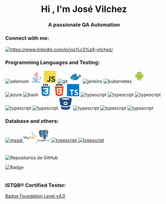 <h1 align="center">Hi , I'm José Vilchez</h1>
<h3 align="center">A passionate QA Automation</h3>

<h3 align="left">Connect with me:</h3>
<p align="left">
<a href="https://www.linkedin.com/in/jos%C3%A9-vilchez/" target="blank"><img align="center" src="https://raw.githubusercontent.com/rahuldkjain/github-profile-readme-generator/master/src/images/icons/Social/linked-in-alt.svg" alt="https://www.linkedin.com/in/jos%c3%a9-vilchez/" height="30" width="40" /></a>
</p>

<h3 align="left">Programming Languages and Testing:</h3>
<p align="left">
<a target="_blank" rel="noreferrer"> <img src="https://raw.githubusercontent.com/detain/svg-logos/780f25886640cef088af994181646db2f6b1a3f8/svg/selenium-logo.svg" alt="selenium" width="40" height="40"/> </a> 
<a target="_blank" rel="noreferrer"> <img src="https://raw.githubusercontent.com/devicons/devicon/master/icons/java/java-original.svg" alt="java" width="40" height="40"/> </a>
<a target="_blank" rel="noreferrer"></a> <img src="https://raw.githubusercontent.com/devicons/devicon/master/icons/javascript/javascript-original.svg" alt="javascript" width="40" height="40"/> </a>
<a target="_blank" rel="noreferrer"> <img src="https://www.vectorlogo.zone/logos/git-scm/git-scm-icon.svg" alt="git" width="40" height="40"/></a>
<a target="_blank" rel="noreferrer"> <img src="https://raw.githubusercontent.com/devicons/devicon/master/icons/docker/docker-original.svg"alt="postgresql" width="40" height="40"/></a>
<a target="_blank" rel="noreferrer"> <img src="https://www.vectorlogo.zone/logos/jenkins/jenkins-icon.svg" alt="jenkins" width="40" height="40"/> </a> 
<a target="_blank" rel="noreferrer"> <img src="https://www.vectorlogo.zone/logos/kubernetes/kubernetes-icon.svg" alt="kubernetes" width="40" height="40"/> </a>
<a target="_blank" rel="noreferrer"> <img src="https://raw.githubusercontent.com/devicons/devicon/master/icons/android/android-original-wordmark.svg" alt="android" width="40" height="40"/> </a> 
<a target="_blank" rel="noreferrer"> <img src="https://www.vectorlogo.zone/logos/microsoft_azure/microsoft_azure-icon.svg" alt="azure" width="40" height="40"/>
<a target="_blank" rel="noreferrer"> <img src="https://www.vectorlogo.zone/logos/gnu_bash/gnu_bash-icon.svg" alt="bash" width="40" height="40"/> </a>
<a target="_blank" rel="noreferrer"> <img src="https://raw.githubusercontent.com/devicons/devicon/master/icons/css3/css3-original-wordmark.svg" alt="css3" width="40" height="40"/> </a>
<a target="_blank" rel="noreferrer"> <img src="https://raw.githubusercontent.com/devicons/devicon/master/icons/html5/html5-original-wordmark.svg" alt="html5" width="40" height="40"/> </a>
<a target="_blank" rel="noreferrer"> <img src="https://raw.githubusercontent.com/devicons/devicon/master/icons/typescript/typescript-original.svg" alt="typescript" width="40" height="40"/> </a>
<a target="_blank" rel="noreferrer"> <img src="https://github.com/webdriverio/webdriverio-schematics/blob/HEAD/.github/assets/logo.png" alt="typescript" width="40" height="40"/> </a>
<a target="_blank" rel="noreferrer"> <img src="https://www.vectorlogo.zone/logos/git-scm/git-scm-icon.svg" alt="typescript" width="40" height="40"/> </a>
<a target="_blank" rel="noreferrer"> <img src="https://github.com/detain/svg-logos/blob/master/svg/a/appium.svg" alt="typescript" width="40" height="40"/> </a>
<a target="_blank" rel="noreferrer"> <img src="https://www.vectorlogo.zone/logos/groovy-lang/groovy-lang-icon.svg" alt="typescript" width="40" height="40"/> </a>
<a target="_blank" rel="noreferrer"> <img src="https://camo.githubusercontent.com/501c9d05b6660ba5e1a8753b8461e60d7ff1614656102c254ab800e14a6b19fa/68747470733a2f2f616c6c7572657265706f72742e6f72672f7075626c69632f696d672f616c6c7572652d7265706f72742e737667" alt="typescript" width="40" height="40"/> </a>
<a target="_blank" rel="noreferrer"> <img src="https://github.com/gilbarbara/logos/blob/main/logos/bitbucket.svg" alt="typescript" width="40" height="40"/> </a>
<a target="_blank" rel="noreferrer"> <img src="https://github.com/gilbarbara/logos/blob/main/logos/github-copilot.svg" alt="typescript" width="40" height="40"/> </a>
<a target="_blank" rel="noreferrer"> <img src="https://github.com/gilbarbara/logos/blob/main/logos/cypress-icon.svg" alt="typescript" width="40" height="40"/> </a>
<a target="_blank" rel="noreferrer"> <img src="https://avatars.githubusercontent.com/u/19369327?s=200&v=4" alt="typescript" width="40" height="40"/> </a>

  
</p> 


<h3 align="left">Database and others:</h3>
<p align="left"> <a href="https://www.microsoft.com/en-us/sql-server" target="_blank" rel="noreferrer"> <img src="https://www.svgrepo.com/show/303229/microsoft-sql-server-logo.svg" alt="mssql" width="40" height="40"/> </a><a href="https://www.mysql.com/" target="_blank" rel="noreferrer"> <img src="https://raw.githubusercontent.com/devicons/devicon/master/icons/mysql/mysql-original-wordmark.svg" alt="mysql" width="40" height="40"/> </a><a href="https://www.postgresql.org" target="_blank" rel="noreferrer"> <img src="https://raw.githubusercontent.com/devicons/devicon/master/icons/postgresql/postgresql-original-wordmark.svg" alt="postgresql" width="40" height="40"/></a>
<a href="https://webdriver.io/" target="_blank" rel="noreferrer"> <img src="https://github.com/gilbarbara/logos/blob/main/logos/confluence.svg" alt="typescript" width="40" height="40"/> </a>
<a href="https://webdriver.io/" target="_blank" rel="noreferrer"> <img src="https://github.com/gilbarbara/logos/blob/main/logos/notion-icon.svg" alt="typescript" width="40" height="40"/> </a>
</p> 

<h1 align="center"></h1>

![Repositorios de GitHub](https://img.shields.io/badge/dynamic/json?color=blue&label=PUBLIC+REPOSITORIES&style=for-the-badge&query=%24.public_repos&url=https%3A%2F%2Fapi.github.com%2Fusers%2Fjose-vilchez)

![Badge](https://komarev.com/ghpvc/?username=jose-vilchez&color=blue&style=for-the-badge&label=PROFILE+VIEWS)


<h1 align="center"></h1>

<h3 align="left">ISTQB® Certified Tester: </h3>

[Badge Foundation Level v4.0](https://www.credly.com/badges/68b459fe-c925-416f-ab26-693260e47320)

